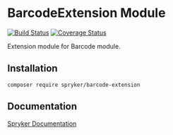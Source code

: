 # BarcodeExtension Module
[![Build Status](https://travis-ci.org/spryker/barcode-extension.svg)](https://travis-ci.org/spryker/barcode-extension)
[![Coverage Status](https://coveralls.io/repos/github/spryker/barcode-extension/badge.svg)](https://coveralls.io/github/spryker/barcode-extension)

Extension module for Barcode module. 

## Installation

```
composer require spryker/barcode-extension
```

## Documentation

[Spryker Documentation](https://academy.spryker.com/developing_with_spryker/module_guide/modules.html)
